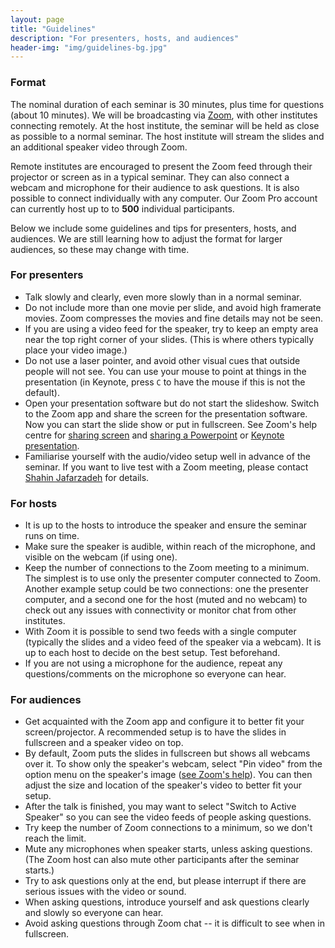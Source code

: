 ```yaml
---
layout: page
title: "Guidelines"
description: "For presenters, hosts, and audiences"
header-img: "img/guidelines-bg.jpg"
---
```

### Format

The nominal duration of each seminar is 30 minutes, plus time for questions (about 10 minutes). We will be broadcasting via [Zoom](https://zoom.us), with other institutes connecting remotely. At the host institute, the seminar will be held as close as possible to a normal seminar. The host institute will stream the slides and an additional speaker video through Zoom.

Remote institutes are encouraged to present the Zoom feed through their projector or screen as in a typical seminar. They can also connect a webcam and microphone for their audience to ask questions. It is also possible to connect individually with any computer. Our Zoom Pro account can currently host up to to **500** individual participants.

Below we include some guidelines and tips for presenters, hosts, and audiences. We are still learning how to adjust the format for larger audiences, so these may change with time.


### For presenters

* Talk slowly and clearly, even more slowly than in a normal seminar.
* Do not include more than one movie per slide, and avoid high framerate movies. Zoom compresses the movies and fine details may not be seen.
* If you are using a video feed for the speaker, try to keep an empty area near the top right corner of your slides. (This is where others typically place your video image.)
* Do not use a laser pointer, and avoid other visual cues that outside people will not see. You can use your mouse to point at things in the presentation (in Keynote, press ``C`` to have the mouse if this is not the default).
* Open your presentation software but do not start the slideshow. Switch to the Zoom app and share the screen for the presentation software. Now you can start the slide show or put in fullscreen. See Zoom's help centre for <a href="https://support.zoom.us/hc/en-us/articles/201362153-How-Do-I-Share-My-Screen-" style="text-decoration:underline">sharing screen</a> and <a href="https://support.zoom.us/hc/en-us/articles/203395347-Screen-Sharing-with-Powerpoint" style="text-decoration:underline">sharing a Powerpoint</a> or <a href="https://support.zoom.us/hc/en-us/articles/201362963-Screen-Share-A-Keynote-Presentation" style="text-decoration:underline">Keynote presentation</a>.
* Familiarise yourself with the audio/video setup well in advance of the seminar. If you want to live test with a Zoom meeting, please contact [Shahin Jafarzadeh](mailto:shahin.jafarzadeh@astro.uio.no) for details.

### For hosts

* It is up to the hosts to introduce the speaker and ensure the seminar runs on time.
* Make sure the speaker is audible, within reach of the microphone, and visible on the webcam (if using one).
* Keep the number of connections to the Zoom meeting to a minimum. The simplest is to use only the presenter computer connected to Zoom. Another example setup could be two connections: one the presenter computer, and a second one for the host (muted and no webcam) to check out any issues with connectivity or monitor chat from other institutes.
* With Zoom it is possible to send two feeds with a single computer (typically the slides and a video feed of the speaker via a webcam). It is up to each host to decide on the best setup. Test beforehand.
* If you are not using a microphone for the audience, repeat any questions/comments on the microphone so everyone can hear.

### For audiences

* Get acquainted with the Zoom app and configure it to better fit your screen/projector. A recommended setup is to have the slides in fullscreen and a speaker video on top.
* By default, Zoom puts the slides in fullscreen but shows all webcams over it. To show only the speaker's webcam, select "Pin video" from the option menu on the speaker's image (<a href="https://support.zoom.us/hc/en-us/articles/201362743-How-To-Pin-Screen-or-Screens-" style="text-decoration:underline">see Zoom's help</a>). You can then adjust the size and location of the speaker's video to better fit your setup.
* After the talk is finished, you may want to select "Switch to Active Speaker" so you can see the video feeds of people asking questions.
* Try keep the number of Zoom connections to a minimum, so we don't reach the limit.
* Mute any microphones when speaker starts, unless asking questions. (The Zoom host can also mute other participants after the seminar starts.)
* Try to ask questions only at the end, but please interrupt if there are serious issues with the video or sound.
* When asking questions, introduce yourself and ask questions clearly and slowly so everyone can hear.
* Avoid asking questions through Zoom chat -- it is difficult to see when in fullscreen.

